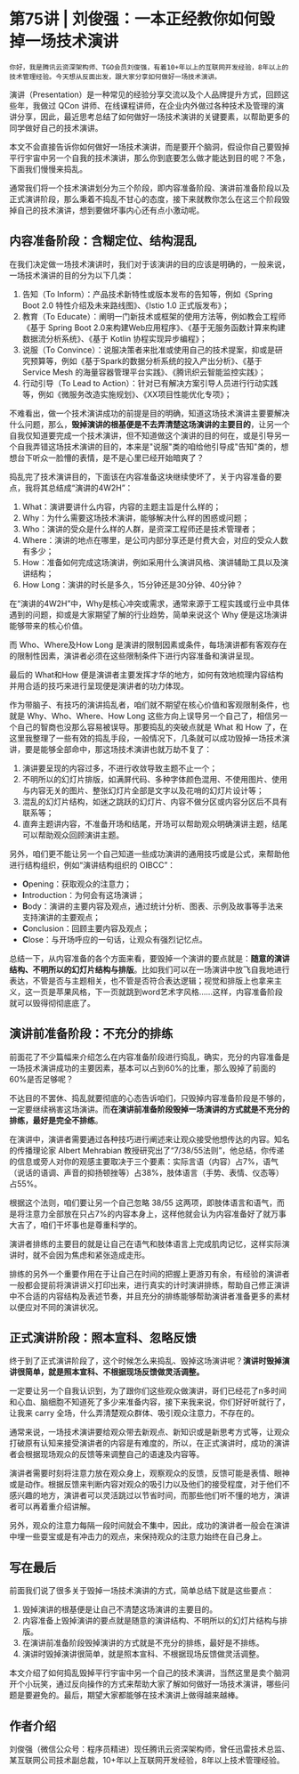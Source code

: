 # 第75讲 | 刘俊强：一本正经教你如何毁掉一场技术演讲

    你好，我是腾讯云资深架构师、TGO会员刘俊强，有着10+年以上的互联网开发经验，8年以上的技术管理经验。今天想从反面出发，跟大家分享如何做好一场技术演讲。

演讲（Presentation）是一种常见的经验分享交流以及个人品牌提升方式，回顾这些年，我做过 QCon 讲师、在线课程讲师，在企业内外做过各种技术及管理的演讲分享，因此，最近思考总结了如何做好一场技术演讲的关键要素，以帮助更多的同学做好自己的技术演讲。

本文不会直接告诉你如何做好一场技术演讲，而是要开个脑洞，假设你自己要毁掉平行宇宙中另一个自我的技术演讲，那么你到底要怎么做才能达到目的呢？不急，下面我们慢慢来捣乱。

通常我们将一个技术演讲划分为三个阶段，即内容准备阶段、演讲前准备阶段以及正式演讲阶段，那么秉着不捣乱不甘心的态度，接下来就教你怎么在这三个阶段毁掉自己的技术演讲，想到要做坏事内心还有点小激动呢。

## 内容准备阶段：含糊定位、结构混乱

在我们决定做一场技术演讲时，我们对于该演讲的目的应该是明确的，一般来说，一场技术演讲的目的分为以下几类：

1.  告知（To Inform）：产品技术新特性或版本发布的告知等，例如《Spring Boot 2.0 特性介绍及未来路线图》、《Istio 1.0 正式版发布》；
2.  教育（To Educate）：阐明一门新技术或框架的使用方法等，例如教会工程师《基于 Spring Boot 2.0来构建Web应用程序》、《基于无服务函数计算来构建数据流分析系统》、《基于 Kotlin 协程实现异步编程》；
3.  说服（To Convince）：说服决策者来批准或使用自己的技术提案，抑或是研究预算等，例如《基于Spark的数据分析系统的投入产出分析》、《基于 Service Mesh 的海量容器管理平台实践》、《腾讯织云智能监控实践》；
4.  行动引导（To Lead to Action）：针对已有解决方案引导人员进行行动实践等，例如《微服务改造实施规划》、《XX项目性能优化专项》；

不难看出，做一个技术演讲成功的前提是目的明确，知道这场技术演讲主要要解决什么问题，那么，**毁掉演讲的根基便是不去弄清楚这场演讲的主要目的**，让另一个自我仅知道要完成一个技术演讲，但不知道做这个演讲的目的何在，或是引导另一个自我弄错这场技术演讲的目的，本来是"说服"类的咱给他引导成"告知"类的，想想台下听众一脸懵的表情，是不是心里已经开始暗爽了？

捣乱完了技术演讲目的，下面该在内容准备这块继续使坏了，关于内容准备的要点，我将其总结成“演讲的4W2H”：

1.  What：演讲要讲什么内容，内容的主题主旨是什么样的；
2.  Why：为什么需要这场技术演讲，能够解决什么样的困惑或问题；
3.  Who：演讲的受众是什么样的人群，是资深工程师还是技术管理者；
4.  Where：演讲的地点在哪里，是公司内部分享还是付费大会，对应的受众人数有多少；
5.  How：准备如何完成这场演讲，例如采用什么演讲风格、演讲辅助工具以及演讲结构；
6.  How Long：演讲的时长是多久，15分钟还是30分钟、40分钟？

在“演讲的4W2H”中，Why是核心冲突或需求，通常来源于工程实践或行业中具体遇到的问题，抑或是大家期望了解的行业趋势，简单来说这个 Why 便是这场演讲能够带来的核心价值。

而 Who、Where及How Long 是演讲的限制因素或条件，每场演讲都有客观存在的限制性因素，演讲者必须在这些限制条件下进行内容准备和演讲呈现。

最后的 What和How 便是演讲者主要发挥才华的地方，如何有效地梳理内容结构并用合适的技巧来进行呈现便是演讲者的功力体现。

作为带脑子、有技巧的演讲捣乱者，咱们就不期望在核心价值和客观限制条件，也就是 Why、Who、Where、How Long 这些方向上误导另一个自己了，相信另一个自己的智商也没那么容易被误导。那要捣乱的突破点就是 What 和 How 了，在这里我整理了一些有效的捣乱手段，一般情况下，几条就可以成功毁掉一场技术演讲，要是能够全部命中，那这场技术演讲也就万劫不复了：

1.  演讲要呈现的内容过多，不进行收敛导致主题不止一个；
2.  不明所以的幻灯片排版，如满屏代码、多种字体颜色混用、不使用图片、使用与内容无关的图片、整张幻灯片全部是文字以及花哨的幻灯片设计等；
3.  混乱的幻灯片结构，如迷之跳跃的幻灯片、内容不做分区或内容分区后不具有联系等；
4.  直奔主题讲内容，不准备开场和结尾，开场可以帮助观众明确演讲主题，结尾可以帮助观众回顾演讲主题。

另外，咱们更不能让另一个自己知道一些成功演讲的通用技巧或是公式，来帮助他进行结构组织，例如“演讲结构组织的 OIBCC”：

*   **O**pening：获取观众的注意力；
*   **I**ntroduction：为何会有这场演讲；
*   **B**ody：演讲的主要内容及观点，通过统计分析、图表、示例及故事等手法来支持演讲的主要观点；
*   **C**onclusion：回顾主要内容及观点；
*   **C**lose：与开场呼应的一句话，让观众有强烈记忆点。

总结一下，从内容准备的各个方面来看，要毁掉一个演讲的要点就是：**随意的演讲结构、不明所以的幻灯片结构与排版**。比如我们可以在一场演讲中放飞自我地进行表达，不管是否与主题相关，也不管是否符合表达逻辑；视觉和排版上也拿来主义，这一页是苹果风格，下一页就跳到word艺术字风格……这样，内容准备阶段就可以毁得彻彻底底了。

## 演讲前准备阶段：不充分的排练

前面花了不少篇幅来介绍怎么在内容准备阶段进行捣乱，确实，充分的内容准备是一场技术演讲成功的主要因素，基本可以占到60%的比重，那么毁掉了前面的60%是否足够呢？

不达目的不罢休、捣乱就要彻底的心态告诉咱们，只毁掉内容准备阶段是不够的，一定要继续祸害这场演讲。而**在演讲前准备阶段毁掉一场演讲的方式就是不充分的排练，最好是完全不排练**。

在演讲中，演讲者需要通过各种技巧进行阐述来让观众接受他想传达的内容。知名的传播理论家 Albert Mehrabian 教授研究出了“7/38/55法则”，他总结，你传递的信息或旁人对你的观感主要取决于三个要素：实际言语（内容）占7%，语气（说话的语调、声音的抑扬顿挫等）占38%，肢体语言（手势、表情、仪态等）占55%。

根据这个法则，咱们要让另一个自己忽略 38/55 这两项，即肢体语言和语气，而是将注意力全部放在只占7%的内容本身上，这样他就会认为内容准备好了就万事大吉了，咱们干坏事也是尊重科学的。

演讲者排练的主要目的就是让自己在语气和肢体语言上完成肌肉记忆，这样实际演讲时，就不会因为焦虑和紧张造成走形。

排练的另外一个重要作用在于让自己在时间的把握上更游刃有余，有经验的演讲者一般都会提前将演讲讲义打印出来，进行真实的计时演讲排练，帮助自己修正演讲中不合适的内容结构及表述节奏，并且充分的排练能够帮助演讲者准备更多的素材以便应对不同的演讲状况。

## 正式演讲阶段：照本宣科、忽略反馈

终于到了正式演讲阶段了，这个时候怎么来捣乱、毁掉这场演讲呢？**演讲时毁掉演讲很简单，就是照本宣科、不根据现场反馈做灵活调整。**

一定要让另一个自我认识到，为了跟你们这些观众做演讲，哥们已经花了n多时间和心血、脑细胞不知道死了多少来准备内容，接下来我来说，你们好好听就行了，让我来 carry 全场，什么弄清楚观众群体、吸引观众注意力，不存在的。

通常来说，一场技术演讲要给观众带去新观点、新知识或是新思考方式等，让观众打破原有认知来接受演讲者的内容是有难度的，所以，在正式演讲时，成功的演讲者会根据现场观众的反馈等来调整自己的语速及内容等。

演讲者需要时刻将注意力放在观众身上，观察观众的反馈，反馈可能是表情、眼神或是动作。根据反馈来判断内容对观众的吸引力以及他们的接受程度，对于他们不感兴趣的地方，演讲者可以灵活跳过以节省时间，而那些他们听不懂的地方，演讲者可以再着重介绍讲解。

另外，观众的注意力每隔一段时间就会不集中，因此，成功的演讲者一般会在演讲中埋一些耍宝或是有冲击力的观点，来保持观众的注意力始终在自己身上。

## 写在最后

前面我们说了很多关于毁掉一场技术演讲的方式，简单总结下就是这些要点：

1.  毁掉演讲的根基便是让自己不清楚这场演讲的主要目的。
2.  内容准备上毁掉演讲的要点就是随意的演讲结构、不明所以的幻灯片结构与排版。
3.  在演讲前准备阶段毁掉演讲的方式就是不充分的排练，最好是不排练。
4.  演讲时毁掉演讲很简单，就是照本宣科、不根据现场反馈做灵活调整。

本文介绍了如何捣乱毁掉平行宇宙中另一个自己的技术演讲，当然这里是卖个脑洞开个小玩笑，通过反向操作的方式来帮助大家了解如何做好一场技术演讲，哪些问题是要避免的。最后，期望大家都能够在技术演讲上做得越来越棒。

## 作者介绍

刘俊强（微信公众号：程序员精进）现任腾讯云资深架构师，曾任迅雷技术总监、某互联网公司技术副总裁，10+年以上互联网开发经验，8年以上技术管理经验。
    